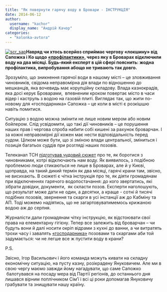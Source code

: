 ```yaml
---
title: "Як повернути гарячу воду в Бровари - ІНСТРУКЦІЯ"
date: 2014-06-12
author: 
  username: "kachor"
  display_name: "Андрій Качор"
categories: 
  - "kolonka-avtora"
---
```


[![scr_sap](https://mpz.brovary.org/wp-content/uploads/2014/06/scr_sap.jpg)](https://mpz.brovary.org/wp-content/uploads/2014/06/scr_sap.jpg)**Навряд чи хтось всерйоз сприймає чергову «локшину» від Сапожка і Ко щодо [«профілактики»](https://mpz.brovary.org/u-chervni-ta-lipni-brovarchanam-dovedetsya-nagrivati-vodu-samotuzhki/), через яку в Броварах відключили воду на два місяці. Будь-який експерт в цій сфері пояснить: жодна профілактика, випробування абощо не тривають так довго.**

Зрозуміло, що зникнення гарячої води в нашому місті – це зловживання чиновників, свідома неправомірна дія влади по відношенню до мешканців, яка вочевидь має корупційну складову. Влада казнокрадів, яка досі керує Броварами,  впевненим кроком повертає місто в часи відер і каструль з водою на газовій плиті. Виглядає так, що жити по-новому для «господарника» Сапожка – це коли в місті є розкішшю навіть помитися.

Ситуацію з водою можна змінити не лише новим мером або новим бойлером. Слід усвідомити, що такі дії чиновників – це порушення наших прав і чергова спроба набити собі кишені за рахунок броварчан. І за кожні неправомірні дії кожен має нести відповідальність перед судом. Цілком може бути, що зі зміною влади центральної, зміниться і позиція багатьох суддів при розгляді наших позовів.

Телеканал ТСН [підготував чудовий сюжет](https://tsn.ua/kyiv/yuristi-rozpovili-kiyanam-yak-suditisya-za-vidklyuchennya-garyachoyi-vodi-354003.html) про те, як боротися з чиновниками, котрі відключають нам воду. Як виявилось, з подібною проблемою люди стикаються не лише в Броварах, але й у Києві, щоправда, на такий дикий термін як два місяці, гарячі крани там, звісно, не висихають. В сюжеті є чітка інструкція про те, як діяти громадянам при відключеннях гарячого водопостачання: до кого звертатись, які зібрати довідки, документи,  як скласти позов. Експерти наголошують, що результат може дати не один, а десятки, а краще - сотні й тисячі подібних позовів, звернення та скарги в усі інстанції аж до Кабміну та АП. Тоді можемо надіятись, що не загартовуватимемось крижаною водою аж до серпня.

Журналісти дали громадянам чітку інструкцію, як відстоювати свої права на елементарну гігієну. Тепер все залежить від броварчан – чи будуть вони й далі носити окріп відрами з кухні до ванни, а чи витратять трохи часу і завалять [«господарника»](https://mpz.brovary.org/kudi-vtik-supermer-sapozhko/) позовами та скаргами аби той задумається: чи не легше все ж пустити воду в крани?

P.S.

Звісно, Ігор Васильович і його команда можуть кивати на складну економічну ситуацію, на пусту казну, розікрадену Януковичем. Але ми в свою чергу маємо завжди йому нагадувати, що саме Сапожко  балотувався на посаду мера від Партії регіонів, до останнього дня лишався вірним поплічником Сім’ї і всі ці роки допомагав Януковичу грабувати та знищувати нашу країну.
